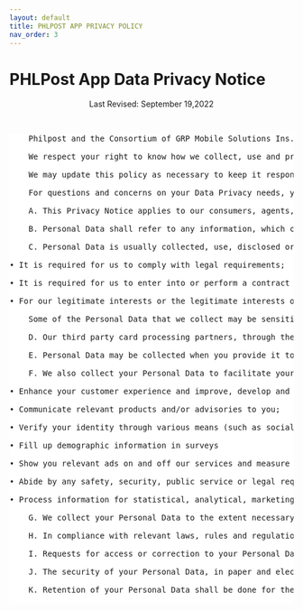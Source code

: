 ```yaml
---
layout: default
title: PHLPOST APP PRIVACY POLICY
nav_order: 3
---
```


# **PHLPost App Data Privacy Notice**

<p align="center">Last Revised: September 19,2022</p>

<br/>

<pre style="background-color:white">
    Philpost and the Consortium of GRP Mobile Solutions Ins. and Expresspay Inc. are committed to protecting the Personal Data we collect, use, process and disclose through the use of the Philpost App, as well as other products and services availed therein.

    We respect your right to know how we collect, use and protect your Personal Information. That’s why we are giving this notice to inform you on how we process your Personal Information. By using the mobile application, you agree to the terms of this privacy policy stated below. We encourage you to review the following carefully so that you understand our privacy practices.

    We may update this policy as necessary to keep it responsive with Data Privacy requirements, coverage and technology security advancement to give the best information security on your Personal Information. You are welcome to check this page from time to time to ensure that you are updated and pleased with any changes we made

    For questions and concerns on your Data Privacy needs, you can reach us thru: hello@ubx.ph (Customer Care).

    A. This Privacy Notice applies to our consumers, agents, partners (such as driver, delivery and commercial partners) and other service providers.
  
    B. Personal Data shall refer to any information, which can be used to identify you. This includes but is not limited to your name, telephone number, bank and credit card details, email address, address, any image you share in the app, and government-issued identification numbers.

    C. Personal Data is usually collected, use, disclosed or otherwise process in accordance with this Privacy Notice with your consent, or in compliance with applicable laws, such as where:

• It is required for us to comply with legal requirements;

• It is required for us to enter into or perform a contract with you; and/or

• For our legitimate interests or the legitimate interests of any other persons, including but not limited to for the purposes set forth in this Privacy Notice.

    Some of the Personal Data that we collect may be sensitive in nature. This may include Personal Data pertaining to your race, national ID information, religious beliefs, background information (including financial and criminal records, where legally permissible), health data, disability, marital status and biometric data, as applicable. We collect sensitive Personal Data only with your consent and/or in strict compliance with applicable laws. In the event that you are required to furnish any documentation or information to us for any purpose which may contain such sensitive Personal Data (which is not required for that purpose), you agree to redact such sensitive Personal Data before providing such documentation or information to us.

    D. Our third party card processing partners, through their respective portals will also collected a user’s Card Number, Expiration date &security code to be able to facilitate payment of service requested.

    E. Personal Data may be collected when you provide it to us through the usage of the PhilPost App. For example, we collect your Personal Data through filled out forms which can either be printed or online or data input thru mobile applications, messages you enter when you use our in-app communication features or when you interact with us or our partners through the PostOffice App.

    F. We also collect your Personal Data to facilitate your transaction needs and avail of our products and services, among others:

• Enhance your customer experience and improve, develop and determine tailored products to meet your preferences and needs;

• Communicate relevant products and/or advisories to you;

• Verify your identity through various means (such as social media logins, submission of selfie images or independently verified credit card information)
 
• Fill up demographic information in surveys

• Show you relevant ads on and off our services and measure the effectiveness and reach of ads and service;

• Abide by any safety, security, public service or legal requirements and processes; and

• Process information for statistical, analytical, marketing and research purposes to create anonymous and aggregate reports.

    G. We collect your Personal Data to the extent necessary to comply with the requirements of the law and legal process, such as a legal and regulatory obligation, i.e. Anti-Money Laundering Act (AMLA), or to prevent imminent harm to public security, safety or order.

    H. In compliance with relevant laws, rules and regulation in the Philippines, we may be obligated to submit your Personal Data to appropriate government agencies.

    I. Requests for access or correction to your Personal Data may be allowed provided we are not legally prohibited from doing so. You have the right to ask for copy of any Personal Data we hold about you, as well as to ask for it to be corrected if you think it is wrong.

    J. The security of your Personal Data, in paper and electronic format, is important to us and we take reasonable steps to protect it from misuse, interference, loss, unauthorized access, modification, and unauthorized disclosure. Should there be a need to store your Personal Data with a third party data storage providers, we use contractual arrangements to ensure that those providers take appropriate measures that are aligned with the data privacy laws of the Philippines.

    K. Retention of your Personal Data shall be done for the period necessary to fulfill the purposes stated in this Privacy Notice unless a longer retention period is required or allowed by law. Once your Personal Data is no longer necessary for the purposes stated herein, or we have no longer have a legal or business purpose for retaining your Personal Data, we will take steps to erase, destroy, anonymize or prevent access or use of such Personal Data for any purpose other than compliance with this Privacy Notice, or for purposes of safety, security, fraud prevention and detection, in accordance with the requirements of applicable laws.
  </pre>